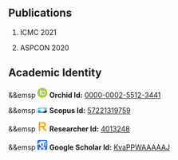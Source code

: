 ## Publications

1. ICMC 2021

2. ASPCON 2020

## Academic Identity

&&emsp <img src="https://github.com/kiranpurohit/Publications/blob/main/Images/orcid.png" width="20">  **Orchid Id:** [0000-0002-5512-3441](https://orcid.org/0000-0002-5512-3441)

&&emsp <img src="https://github.com/kiranpurohit/Publications/blob/main/Images/scopus.png" width="20"> **Scopus Id:** [57221319759](https://www.scopus.com/authid/detail.uri?authorId=57221319759)

&&emsp <img src="https://github.com/kiranpurohit/Publications/blob/main/Images/researcher-id.jpg" width="20"> **Researcher Id:** [4013248](https://publons.com/researcher/4013248/kiran-purohit/)

&&emsp <img src="https://github.com/kiranpurohit/Publications/blob/main/Images/google_scholar.png" width="20"> **Google Scholar Id:** [KvaPPWAAAAAJ](https://scholar.google.com/citations?user=KvaPPWAAAAAJ&hl=en)



